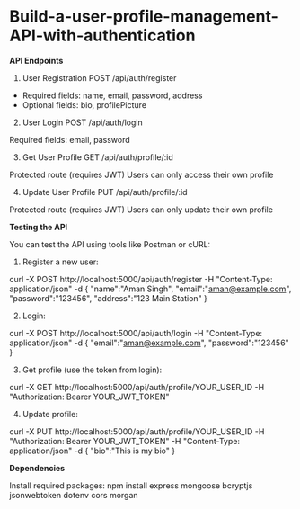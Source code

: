 # Build-a-user-profile-management-API-with-authentication



**API Endpoints**


1. User Registration
POST /api/auth/register

- Required fields: name, email, password, address
- Optional fields: bio, profilePicture

2. User Login
POST /api/auth/login

Required fields: email, password

3. Get User Profile
GET /api/auth/profile/:id

Protected route (requires JWT)
Users can only access their own profile

4. Update User Profile
PUT /api/auth/profile/:id

Protected route (requires JWT)
Users can only update their own profile


**Testing the API**


You can test the API using tools like Postman or cURL:

1. Register a new user:

curl -X POST http://localhost:5000/api/auth/register 
  -H  "Content-Type: application/json" 
  -d  {
       "name":"Aman Singh",
       "email":"aman@example.com",
       "password":"123456",
       "address":"123 Main Station"
    }
    
2. Login:

curl -X POST http://localhost:5000/api/auth/login 
  -H "Content-Type: application/json" 
  -d  {
        "email":"aman@example.com",
        "password":"123456"
      }
      
3. Get profile (use the token from login):

curl -X GET http://localhost:5000/api/auth/profile/YOUR_USER_ID 
  -H "Authorization: Bearer YOUR_JWT_TOKEN"
  
4. Update profile:

curl -X PUT http://localhost:5000/api/auth/profile/YOUR_USER_ID 
  -H "Authorization: Bearer YOUR_JWT_TOKEN" 
  -H "Content-Type: application/json" 
  -d  {
       "bio":"This is my bio"
      }

      
**Dependencies**

Install required packages:
npm install express mongoose bcryptjs jsonwebtoken dotenv cors morgan
